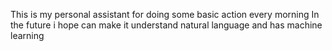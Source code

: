 This is my personal assistant for doing some basic action every morning
In the future i hope can make it understand natural language and has machine learning
